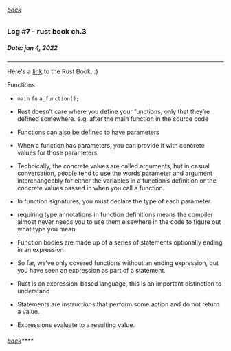 ###### [back](./../README.md)

### Log #7 - rust book ch.3
##### Date: jan 4, 2022
-----------
Here's a [link](https://doc.rust-lang.org/book/) to the Rust Book. :)

Functions

- `main` `fn` `a_function();`
- Rust doesn’t care where you define your functions, only that they’re defined somewhere. e.g. after the main function in the source code
- Functions can also be defined to have parameters
- When a function has parameters, you can provide it with concrete values for those parameters
- Technically, the concrete values are called arguments, but in casual conversation, people tend to use the words parameter and argument interchangeably for either the variables in a function’s definition or the concrete values passed in when you call a function.
- In function signatures, you must declare the type of each parameter.
- requiring type annotations in function definitions means the compiler almost never needs you to use them elsewhere in the code to figure out what type you mean


- Function bodies are made up of a series of statements optionally ending in an expression
- So far, we’ve only covered functions without an ending expression, but you have seen an expression as part of a statement.
- Rust is an expression-based language, this is an important distinction to understand
- Statements are instructions that perform some action and do not return a value. 
- Expressions evaluate to a resulting value.

###### [back](./../README.md)****